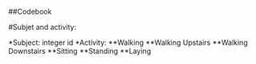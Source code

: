 

##Codebook

#Subjet and activity:

*Subject: integer id
*Activity:
**Walking
**Walking Upstairs
**Walking Downstairs
**Sitting
**Standing
**Laying

